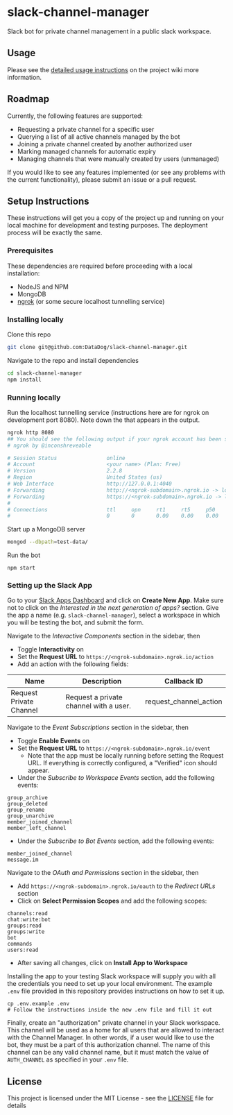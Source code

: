 # slack-channel-manager

Slack bot for private channel management in a public slack workspace.

## Usage

Please see the [detailed usage instructions][1] on the project wiki more information.

## Roadmap

Currently, the following features are supported:
- Requesting a private channel for a specific user
- Querying a list of all active channels managed by the bot
- Joining a private channel created by another authorized user
- Marking managed channels for automatic expiry
- Managing channels that were manually created by users (unmanaged)

If you would like to see any features implemented (or see any problems with the current functionality), please submit an issue or a pull request.

## Setup Instructions

These instructions will get you a copy of the project up and running on your local machine for development and testing purposes. The deployment process will be exactly the same.

### Prerequisites

These dependencies are required before proceeding with a local installation:
- NodeJS and NPM
- MongoDB
- [ngrok][2] (or some secure localhost tunnelling service)

### Installing locally

Clone this repo

```sh
git clone git@github.com:DataDog/slack-channel-manager.git
```

Navigate to the repo and install dependencies

```sh
cd slack-channel-manager
npm install
```

### Running locally

Run the localhost tunnelling service (instructions here are for ngrok on development port 8080).
Note down the <ngrok-subdomain> that appears in the output.

```sh
ngrok http 8080
## You should see the following output if your ngrok account has been setup correctly
# ngrok by @inconshreveable

# Session Status                online
# Account                       <your name> (Plan: Free)
# Version                       2.2.8
# Region                        United States (us)
# Web Interface                 http://127.0.0.1:4040
# Forwarding                    http://<ngrok-subdomain>.ngrok.io -> localhost:8080
# Forwarding                    https://<ngrok-subdomain>.ngrok.io -> localhost:8080
#
# Connections                   ttl     opn     rt1     rt5     p50     p90
#                               0       0       0.00    0.00    0.00    0.00
```

Start up a MongoDB server

```sh
mongod --dbpath=test-data/
```

Run the bot

```
npm start
```

### Setting up the Slack App

Go to your [Slack Apps Dashboard][3] and click on **Create New App**. Make sure not to click on the _Interested in the next generation of apps?_ section. Give the app a name (e.g. `slack-channel-manager`), select a workspace in which you will be testing the bot, and submit the form.

Navigate to the _Interactive Components_ section in the sidebar, then
- Toggle **Interactivity** on
- Set the **Request URL** to `https://<ngrok-subdomain>.ngrok.io/action`
- Add an action with the following fields:

| Name | Description | Callback ID |
| --- | --- | --- |
| Request Private Channel | Request a private channel with a user. | request_channel_action |

Navigate to the _Event Subscriptions_ section in the sidebar, then
- Toggle **Enable Events** on
- Set the **Request URL** to `https://<ngrok-subdomain>.ngrok.io/event`
    - Note that the app must be locally running before setting the Request URL. If everything is correctly configured, a "Verified" icon should appear.
- Under the _Subscribe to Workspace Events_ section, add the following events:

```
group_archive
group_deleted
group_rename
group_unarchive
member_joined_channel
member_left_channel
```

- Under the _Subscribe to Bot Events_ section, add the following events:

```
member_joined_channel
message.im
```

Navigate to the _OAuth and Permissions_ section in the sidebar, then
- Add `https://<ngrok-subdomain>.ngrok.io/oauth` to the _Redirect URLs_ section
- Click on **Select Permission Scopes** and add the following scopes:

```
channels:read
chat:write:bot
groups:read
groups:write
bot
commands
users:read
```

- After saving all changes, click on **Install App to Workspace**

Installing the app to your testing Slack workspace will supply you with all the credentials you need to set up your local environment. The example `.env` file provided in this repository provides instructions on how to set it up.

```
cp .env.example .env
# Follow the instructions inside the new .env file and fill it out
```

Finally, create an "authorization" private channel in your Slack workspace. This channel will be used as a home for all users that are allowed to interact with the Channel Manager. In other words, if a user would like to use the bot, they must be a part of this authorization channel. The name of this channel can be any valid channel name, but it must match the value of `AUTH_CHANNEL` as specified in your `.env` file.

## License

This project is licensed under the MIT License - see the [LICENSE](LICENSE) file for details

[1]: https://github.com/DataDog/slack-channel-manager/wiki/Usage-Instructions
[2]: https://ngrok.com/
[3]: https://api.slack.com/apps/
